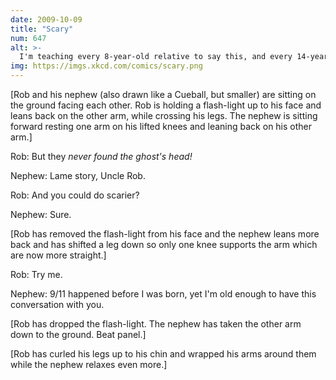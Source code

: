 ```yaml
---
date: 2009-10-09
title: "Scary"
num: 647
alt: >-
  I'm teaching every 8-year-old relative to say this, and every 14-year-old to do the same thing with Toy Story. Also, Pokemon hit the US over a decade ago and kids born after Aladdin came out will turn 18 next year.
img: https://imgs.xkcd.com/comics/scary.png
---
```

[Rob and his nephew (also drawn like a Cueball, but smaller) are sitting on the ground facing each other. Rob is holding a flash-light up to his face and leans back on the other arm, while crossing his legs. The nephew is sitting forward resting one arm on his lifted knees and leaning back on his other arm.]

Rob: But they *never found the ghost's head!*

Nephew: Lame story, Uncle Rob.

Rob: And you could do scarier?

Nephew: Sure.

[Rob has removed the flash-light from his face and the nephew leans more back and has shifted a leg down so only one knee supports the arm which are now more straight.]

Rob: Try me.

Nephew: 9/11 happened before I was born, yet I'm old enough to have this conversation with you.

[Rob has dropped the flash-light. The nephew has taken the other arm down to the ground. Beat panel.]

[Rob has curled his legs up to his chin and wrapped his arms around them while the nephew relaxes even more.]